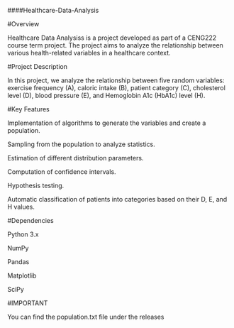 ####Healthcare-Data-Analysis

#Overview


Healthcare Data Analysiss is a project developed as part of a CENG222 course term project. The project aims to analyze the relationship between various health-related variables in a healthcare context.

#Project Description

In this project, we analyze the relationship between five random variables: exercise frequency (A), caloric intake (B), patient category (C), cholesterol level (D), blood pressure (E), and Hemoglobin A1c (HbA1c) level (H).

#Key Features

Implementation of algorithms to generate the variables and create a population.

Sampling from the population to analyze statistics.

Estimation of different distribution parameters.

Computation of confidence intervals.

Hypothesis testing.

Automatic classification of patients into categories based on their D, E, and H values.

#Dependencies

Python 3.x

NumPy

Pandas

Matplotlib

SciPy

#IMPORTANT

You can find the population.txt file under the releases

